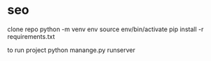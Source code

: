 # seo



clone repo
python -m venv env
source env/bin/activate
pip install -r requirements.txt

to run project python manange.py runserver
